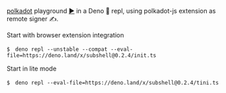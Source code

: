[polkadot](https://deno.land/x/polkadot) playground [▶️](https://subshell.xyz)
in a Deno 🦕 repl, using polkadot-js extension as remote signer ✍️.

Start with browser extension integration

```
$　deno repl --unstable --compat --eval-file=https://deno.land/x/subshell@0.2.4/init.ts
```

Start in lite mode

```
$　deno repl --eval-file=https://deno.land/x/subshell@0.2.4/tini.ts
```
